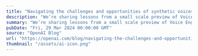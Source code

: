 ```yaml
---
title: "Navigating the challenges and opportunities of synthetic voices"
description: "We’re sharing lessons from a small scale preview of Voice Engine, a model for creating custom voices."
summary: "We’re sharing lessons from a small scale preview of Voice Engine, a model for creating custom voices."
pubDate: "Fri, 29 Mar 2024 00:00:00 GMT"
source: "OpenAI Blog"
url: "https://openai.com/blog/navigating-the-challenges-and-opportunities-of-synthetic-voices"
thumbnail: "/assets/ai-icon.png"
---
```


